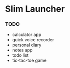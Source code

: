 # Slim Launcher

### TODO
* calculator app
* quick voice recorder
* personal diary
* notes app
* todo list
* tic-tac-toe game

